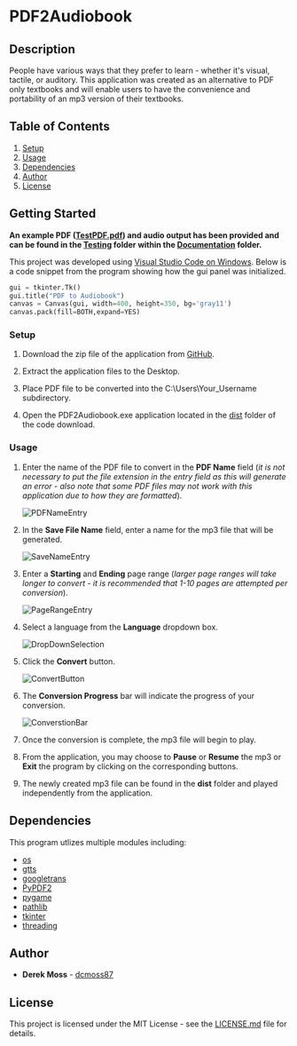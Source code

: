 # PDF2Audiobook

## Description

People have various ways that they prefer to learn - whether it's visual, tactile, or auditory. This application was created as an alternative to PDF only textbooks and will enable users to have the convenience and portability of an mp3 version of their textbooks.

## Table of Contents

1. [Setup](https://github.com/dcmoss87/PDF2Audiobook#setup)
2. [Usage](https://github.com/dcmoss87/PDF2Audiobook#usage)
3. [Dependencies](https://github.com/dcmoss87/PDF2Audiobook#dependencies)
4. [Author](https://github.com/dcmoss87/PDF2Audiobook#author)
5. [License](https://github.com/dcmoss87/PDF2Audiobook#license)

## Getting Started

**An example PDF ([TestPDF.pdf](https://github.com/dcmoss87/PDF2Audiobook/blob/main/Documentation/Testing/TestPDF.pdf)) and audio output has been provided and can be found    in the [Testing](https://github.com/dcmoss87/PDF2Audiobook/tree/main/Documentation/Testing) folder within the [Documentation](https://github.com/dcmoss87/PDF2Audiobook/tree/main/Documentation) folder.**

This project was developed using [Visual Studio Code on Windows](https://code.visualstudio.com/docs/setup/windows). Below is a code snippet from the program showing how the gui panel was initialized.
```python
gui = tkinter.Tk()
gui.title("PDF to Audiobook")
canvas = Canvas(gui, width=400, height=350, bg='gray11')
canvas.pack(fill=BOTH,expand=YES)
```

### Setup

  1. Download the zip file of the application from [GitHub](https://github.com/dcmoss87/PDF2Audiobook).

  2. Extract the application files to the Desktop.

  3. Place PDF file to be converted into the C:\Users\Your_Username subdirectory.

  4. Open the PDF2Audiobook.exe application located in the [dist](https://github.com/dcmoss87/PDF2Audiobook/tree/main/Application%20Files/PDF2Audiobook%20Application/dist)     folder of the code download.
 
### Usage

  1. Enter the name of the PDF file to convert in the **PDF Name** field (*it is not necessary to put the file extension in the entry field as this will generate an error - also note that some PDF files may not work with this application due to how they are formatted*).
    
        ![PDFNameEntry](https://github.com/dcmoss87/PDF2Audiobook/blob/main/Documentation/Example%20Pictures/PDFNameEntry.PNG)
  
  2. In the **Save File Name** field, enter a name for the mp3 file that will be generated.

        ![SaveNameEntry](https://github.com/dcmoss87/PDF2Audiobook/blob/main/Documentation/Example%20Pictures/SaveNameEntry.PNG)

  3. Enter a **Starting** and **Ending** page range (*larger page ranges will take longer to convert - it is recommended that 1-10 pages are attempted per conversion*).

        ![PageRangeEntry](https://github.com/dcmoss87/PDF2Audiobook/blob/main/Documentation/Example%20Pictures/PageRangeEntry.PNG)

  4. Select a language from the **Language** dropdown box.

        ![DropDownSelection](https://github.com/dcmoss87/PDF2Audiobook/blob/main/Documentation/Example%20Pictures/DropDownSelection.PNG)

  5. Click the **Convert** button.

        ![ConvertButton](https://github.com/dcmoss87/PDF2Audiobook/blob/main/Documentation/Example%20Pictures/ConvertButton.PNG)

  6. The **Conversion Progress** bar will indicate the progress of your conversion.

        ![ConverstionBar](https://github.com/dcmoss87/PDF2Audiobook/blob/main/Documentation/Example%20Pictures/ConversionBar.PNG)

  7. Once the conversion is complete, the mp3 file will begin to play.

  8. From the application, you may choose to **Pause** or **Resume** the mp3 or **Exit** the program by clicking on the corresponding buttons.

  9. The newly created mp3 file can be found in the **dist** folder and played independently from the application.

## Dependencies

This program utlizes multiple modules including:
- [os](https://docs.python.org/3/library/os.html)
- [gtts](https://pypi.org/project/gTTS/)
- [googletrans](https://pypi.org/project/googletrans/)
- [PyPDF2](https://pypi.org/project/PyPDF2/)
- [pygame](https://pypi.org/project/pygame/)
- [pathlib](https://docs.python.org/3/library/pathlib.html)
- [tkinter](https://docs.python.org/3/library/tkinter.html)
- [threading](https://docs.python.org/3/library/threading.html)

## Author

* **Derek Moss** - [dcmoss87](https://github.com/dcmoss87)

## License

This project is licensed under the MIT License - see the [LICENSE.md](https://github.com/dcmoss87/PDF2Audiobook/blob/main/License/LICENSE) file for details.

